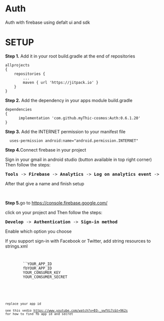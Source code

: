 # Auth
Auth with firebase using defalt ui and sdk

<h1>SETUP</h1>

<p><strong>Step 1.</strong> Add it in your root build.gradle at the end of repositories</p>
<pre><code>allprojects 
{
	repositories {
		...
		maven { url 'https://jitpack.io' }
	}
}
</code></pre>


<p><strong>Step 2.</strong> Add the dependency in your apps module build.gradle</p>
<pre><code>dependencies 
{
	  implementation 'com.github.myThic-cosmos:Auth:0.6.1.20'
}
</code></pre>


<p><strong>Step 3.</strong> Add the INTERNET permission to your manifest file</p>
<pre><code>  uses-permission android:name="android.permission.INTERNET"</code></pre>


<p><strong>Step 4.</strong>Connect firebase in your project</p>
Sign in your gmail in android studio (button available in top right corner)<br>
Then follow the steps:<br>
<pre><b>Tools</b> -> <b>Firebase</b> -> <b>Analytics</b> -> <b>Log on analytics event</b> -> <b>Connect to firebase</b></pre>
After that give a name and finish setup

<br><p><strong>Step 5.</strong>go to https://console.firebase.google.com/</p>
click on your project and Then follow the steps:<br>
<pre><b>Develop</b> -> <b>Authentication</b> -> <b>Sign-in method</b></pre>
Enable which option you choose<br>

If you support sign-in with Facebook or Twitter, add string resources to strings.xml 
 
 <pre><code>
 <resources>
        `<string name="facebook_application_id" translatable="false">`YOUR_APP_ID</string>
        <string name="facebook_login_protocol_scheme" translatable="false">fbYOUR_APP_ID</string>
        <string name="twitter_consumer_key" translatable="false">YOUR_CONSUMER_KEY</string>
        <string name="twitter_consumer_secret" translatable="false">YOUR_CONSUMER_SECRET</string>
 </resources>
 <code></pre>     
 replace your app id<br>
 <br>see this vedio https://www.youtube.com/watch?v=EO-_vwfVi7c&t=962s for how to find fb app id and secret

